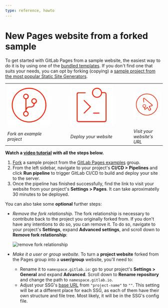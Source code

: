 ```yaml
---
type: reference, howto
---
```


# New Pages website from a forked sample

To get started with GitLab Pages from a sample website, the easiest
way to do it is by using one of the [bundled templates](pages_bundled_template.md).
If you don't find one that suits your needs, you can opt by
forking (copying) a [sample project from the most popular Static Site Generators](https://gitlab.com/pages).

<table class="borderless-table center fixed-table middle width-80">
  <tr>
    <td style="width: 30%"><img src="../img/icons/fork.png" alt="Fork" class="image-noshadow half-width"></td>
    <td style="width: 10%">
      <strong>
        <i class="fa fa-angle-double-right" aria-hidden="true"></i>
      </strong>
    </td>
    <td style="width: 30%"><img src="../img/icons/terminal.png" alt="Deploy" class="image-noshadow half-width"></td>
    <td style="width: 10%">
      <strong>
        <i class="fa fa-angle-double-right" aria-hidden="true"></i>
      </strong>
    </td>
    <td style="width: 30%"><img src="../img/icons/click.png" alt="Visit" class="image-noshadow half-width"></td>
  </tr>
  <tr>
    <td><em>Fork an example project</em></td>
    <td></td>
    <td><em>Deploy your website</em></td>
    <td></td>
    <td><em>Visit your website's URL</em></td>
  </tr>
</table>

**<i class="fa fa-youtube-play youtube" aria-hidden="true"></i> Watch a [video tutorial](https://www.youtube.com/watch?v=TWqh9MtT4Bg) with all the steps below.**

1. [Fork](../../../../gitlab-basics/fork-project.md) a sample project from the [GitLab Pages examples](https://gitlab.com/pages) group.
1. From the left sidebar, navigate to your project's **CI/CD > Pipelines**
   and click **Run pipeline** to trigger GitLab CI/CD to build and deploy your
   site to the server.
1. Once the pipeline has finished successfully, find the link to visit your
   website from your project's **Settings > Pages**. It can take aproximatelly
   30 minutes to be deployed.

You can also take some **optional** further steps:

- _Remove the fork relationship._ The fork relationship is necessary to contribute back to the project you originally forked from. If you don't have any intentions to do so, you can remove it. To do so, navigate to your project's **Settings**, expand **Advanced settings**, and scroll down to **Remove fork relationship**:

  ![remove fork relationship](../img/remove_fork_relationship.png)

- _Make it a user or group website._ To turn a **project website** forked
  from the Pages group into a **user/group** website, you'll need to:
  - Rename it to `namespace.gitlab.io`: go to your project's
    **Settings > General** and expand **Advanced**. Scroll down to
    **Rename repository** and change the path to `namespace.gitlab.io`.
  - Adjust your SSG's [base URL](../getting_started_part_one.md#urls-and-baseurls) from `"project-name"` to
    `""`. This setting will be at a different place for each SSG, as each of them
    have their own structure and file tree. Most likely, it will be in the SSG's
    config file.
